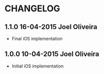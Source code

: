 # CHANGELOG

## 1.1.0   16-04-2015 Joel Oliveira
- Final iOS implementation

## 1.0.0   10-04-2015 Joel Oliveira
- Initial iOS implementation